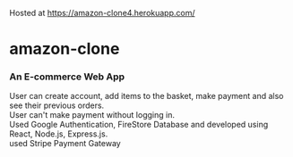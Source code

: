 Hosted at https://amazon-clone4.herokuapp.com/

# amazon-clone

### An E-commerce Web App

User can create account, add items to the basket, make payment and also see their previous orders. <br />
User can't make payment without logging in. <br />
Used Google Authentication, FireStore Database and developed using React, Node.js, Express.js. <br />
used Stripe Payment Gateway <br />
